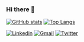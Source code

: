 ### Hi there 👋

[![GitHub stats](https://github-readme-stats.vercel.app/api?username=mertaksu&count_private=true&show_icons=true)](https://github.com/mertaksu)
[![Top Langs](https://github-readme-stats.vercel.app/api/top-langs/?username=mertaksu&layout=compact&langs_count=8)](https://github.com/mertaksu)

[![Linkedin](https://img.shields.io/badge/-blue?style=flat&logo=Linkedin&logoColor=white)](https://www.linkedin.com/in/mert-aksu-0b5a9362)
[![Gmail](https://img.shields.io/badge/D14836?style=for-the-badge&logo=gmail&logoColor=white)](mailto:mertaksu@outlook.com)
[![Twitter](https://img.shields.io/badge/%231DA1F2.svg?style=for-the-badge&logo=Twitter&logoColor=white)](https://twitter.com/mertaksu)
<!--
**mertaksu/mertaksu** is a ✨ _special_ ✨ repository because its `README.md` (this file) appears on your GitHub profile.

Here are some ideas to get you started:

- 🔭 I’m currently working on ...
- 🌱 I’m currently learning ...
- 👯 I’m looking to collaborate on ...
- 🤔 I’m looking for help with ...
- 💬 Ask me about ...
- 📫 How to reach me: ...
- 😄 Pronouns: ...
- ⚡ Fun fact: ...
-->
